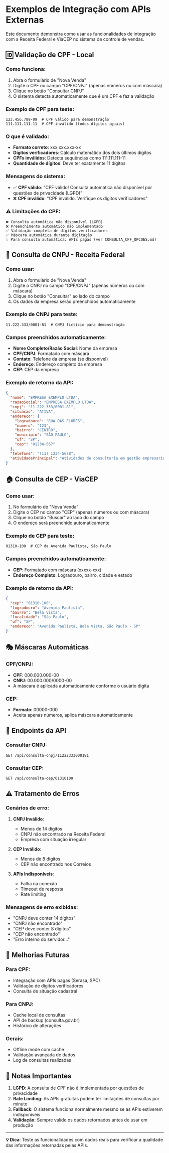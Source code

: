 # Exemplos de Integração com APIs Externas

Este documento demonstra como usar as funcionalidades de integração com a Receita Federal e ViaCEP no sistema de controle de vendas.

## 🆔 Validação de CPF - Local

### Como funciona:
1. Abra o formulário de "Nova Venda"
2. Digite o CPF no campo "CPF/CNPJ" (apenas números ou com máscara)
3. Clique no botão "Consultar CNPJ" 
4. O sistema detecta automaticamente que é um CPF e faz a validação

### Exemplo de CPF para teste:
```
123.456.789-09  # CPF válido para demonstração
111.111.111-11  # CPF inválido (todos dígitos iguais)
```

### O que é validado:
- **Formato correto**: xxx.xxx.xxx-xx
- **Dígitos verificadores**: Cálculo matemático dos dois últimos dígitos
- **CPFs inválidos**: Detecta sequências como 111.111.111-11
- **Quantidade de dígitos**: Deve ter exatamente 11 dígitos

### Mensagens do sistema:
- ✅ **CPF válido**: "CPF válido! Consulta automática não disponível por questões de privacidade (LGPD)"
- ❌ **CPF inválido**: "CPF inválido. Verifique os dígitos verificadores"

### ⚠️ Limitações do CPF:
```
❌ Consulta automática não disponível (LGPD)
❌ Preenchimento automático não implementado
✅ Validação completa de dígitos verificadores
✅ Máscara automática durante digitação
💡 Para consulta automática: APIs pagas (ver CONSULTA_CPF_OPCOES.md)
```

## 🏢 Consulta de CNPJ - Receita Federal

### Como usar:
1. Abra o formulário de "Nova Venda"
2. Digite o CNPJ no campo "CPF/CNPJ" (apenas números ou com máscara)
3. Clique no botão "Consultar" ao lado do campo
4. Os dados da empresa serão preenchidos automaticamente

### Exemplo de CNPJ para teste:
```
11.222.333/0001-81  # CNPJ fictício para demonstração
```

### Campos preenchidos automaticamente:
- **Nome Completo/Razão Social**: Nome da empresa
- **CPF/CNPJ**: Formatado com máscara
- **Contato**: Telefone da empresa (se disponível)
- **Endereço**: Endereço completo da empresa
- **CEP**: CEP da empresa

### Exemplo de retorno da API:
```json
{
  "nome": "EMPRESA EXEMPLO LTDA",
  "razaoSocial": "EMPRESA EXEMPLO LTDA",
  "cnpj": "11.222.333/0001-81",
  "situacao": "ATIVA",
  "endereco": {
    "logradouro": "RUA DAS FLORES",
    "numero": "123",
    "bairro": "CENTRO",
    "municipio": "SÃO PAULO",
    "uf": "SP",
    "cep": "01234-567"
  },
  "telefone": "(11) 1234-5678",
  "atividadePrincipal": "Atividades de consultoria em gestão empresarial"
}
```

## 🏠 Consulta de CEP - ViaCEP

### Como usar:
1. No formulário de "Nova Venda"
2. Digite o CEP no campo "CEP" (apenas números ou com máscara)
3. Clique no botão "Buscar" ao lado do campo
4. O endereço será preenchido automaticamente

### Exemplo de CEP para teste:
```
01310-100  # CEP da Avenida Paulista, São Paulo
```

### Campos preenchidos automaticamente:
- **CEP**: Formatado com máscara (xxxxx-xxx)
- **Endereço Completo**: Logradouro, bairro, cidade e estado

### Exemplo de retorno da API:
```json
{
  "cep": "01310-100",
  "logradouro": "Avenida Paulista",
  "bairro": "Bela Vista",
  "localidade": "São Paulo",
  "uf": "SP",
  "endereco": "Avenida Paulista, Bela Vista, São Paulo - SP"
}
```

## 🎭 Máscaras Automáticas

### CPF/CNPJ:
- **CPF**: 000.000.000-00
- **CNPJ**: 00.000.000/0000-00
- A máscara é aplicada automaticamente conforme o usuário digita

### CEP:
- **Formato**: 00000-000
- Aceita apenas números, aplica máscara automaticamente

## 🔧 Endpoints da API

### Consultar CNPJ:
```http
GET /api/consulta-cnpj/11222333000181
```

### Consultar CEP:
```http
GET /api/consulta-cep/01310100
```

## ⚠️ Tratamento de Erros

### Cenários de erro:

1. **CNPJ Inválido**:
   - Menos de 14 dígitos
   - CNPJ não encontrado na Receita Federal
   - Empresa com situação irregular

2. **CEP Inválido**:
   - Menos de 8 dígitos
   - CEP não encontrado nos Correios

3. **APIs Indisponíveis**:
   - Falha na conexão
   - Timeout de resposta
   - Rate limiting

### Mensagens de erro exibidas:
- "CNPJ deve conter 14 dígitos"
- "CNPJ não encontrado"
- "CEP deve conter 8 dígitos"
- "CEP não encontrado"
- "Erro interno do servidor..."

## 🚀 Melhorias Futuras

### Para CPF:
- Integração com APIs pagas (Serasa, SPC)
- Validação de dígitos verificadores
- Consulta de situação cadastral

### Para CNPJ:
- Cache local de consultas
- API de backup (consulta.gov.br)
- Histórico de alterações

### Gerais:
- Offline mode com cache
- Validação avançada de dados
- Log de consultas realizadas

## 📝 Notas Importantes

1. **LGPD**: A consulta de CPF não é implementada por questões de privacidade
2. **Rate Limiting**: As APIs gratuitas podem ter limitações de consultas por minuto
3. **Fallback**: O sistema funciona normalmente mesmo se as APIs estiverem indisponíveis
4. **Validação**: Sempre valide os dados retornados antes de usar em produção

---

**💡 Dica**: Teste as funcionalidades com dados reais para verificar a qualidade das informações retornadas pelas APIs. 